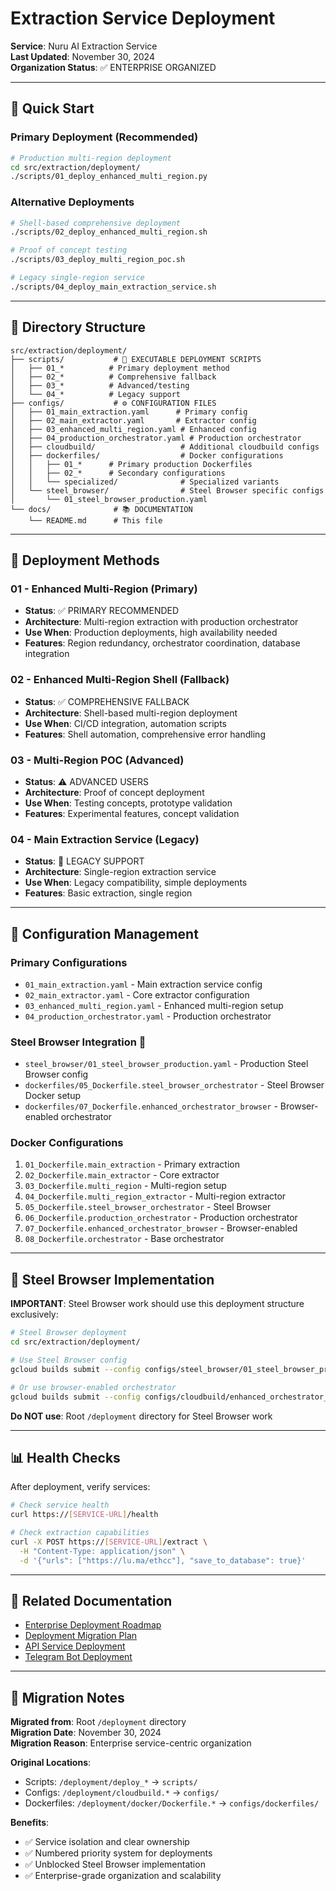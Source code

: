 # Extraction Service Deployment

**Service**: Nuru AI Extraction Service  
**Last Updated**: November 30, 2024  
**Organization Status**: ✅ ENTERPRISE ORGANIZED

---

## 🎯 **Quick Start**

### **Primary Deployment (Recommended)**
```bash
# Production multi-region deployment
cd src/extraction/deployment/
./scripts/01_deploy_enhanced_multi_region.py
```

### **Alternative Deployments**
```bash
# Shell-based comprehensive deployment
./scripts/02_deploy_enhanced_multi_region.sh

# Proof of concept testing
./scripts/03_deploy_multi_region_poc.sh

# Legacy single-region service
./scripts/04_deploy_main_extraction_service.sh
```

---

## 📁 **Directory Structure**

```
src/extraction/deployment/
├── scripts/           # 🔧 EXECUTABLE DEPLOYMENT SCRIPTS
│   ├── 01_*          # Primary deployment method
│   ├── 02_*          # Comprehensive fallback
│   ├── 03_*          # Advanced/testing
│   └── 04_*          # Legacy support
├── configs/           # ⚙️ CONFIGURATION FILES
│   ├── 01_main_extraction.yaml      # Primary config
│   ├── 02_main_extractor.yaml       # Extractor config
│   ├── 03_enhanced_multi_region.yaml # Enhanced config
│   ├── 04_production_orchestrator.yaml # Production orchestrator
│   ├── cloudbuild/                   # Additional cloudbuild configs
│   ├── dockerfiles/                  # Docker configurations
│   │   ├── 01_*      # Primary production Dockerfiles
│   │   ├── 02_*      # Secondary configurations
│   │   └── specialized/              # Specialized variants
│   └── steel_browser/                # Steel Browser specific configs
│       └── 01_steel_browser_production.yaml
└── docs/              # 📚 DOCUMENTATION
    └── README.md      # This file
```

---

## 🚀 **Deployment Methods**

### **01 - Enhanced Multi-Region (Primary)**
- **Status**: ✅ PRIMARY RECOMMENDED
- **Architecture**: Multi-region extraction with production orchestrator
- **Use When**: Production deployments, high availability needed
- **Features**: Region redundancy, orchestrator coordination, database integration

### **02 - Enhanced Multi-Region Shell (Fallback)**
- **Status**: ✅ COMPREHENSIVE FALLBACK
- **Architecture**: Shell-based multi-region deployment
- **Use When**: CI/CD integration, automation scripts
- **Features**: Shell automation, comprehensive error handling

### **03 - Multi-Region POC (Advanced)**
- **Status**: ⚠️ ADVANCED USERS
- **Architecture**: Proof of concept deployment
- **Use When**: Testing concepts, prototype validation
- **Features**: Experimental features, concept validation

### **04 - Main Extraction Service (Legacy)**
- **Status**: 🔄 LEGACY SUPPORT
- **Architecture**: Single-region extraction service
- **Use When**: Legacy compatibility, simple deployments
- **Features**: Basic extraction, single region

---

## 🔧 **Configuration Management**

### **Primary Configurations**
- `01_main_extraction.yaml` - Main extraction service config
- `02_main_extractor.yaml` - Core extractor configuration
- `03_enhanced_multi_region.yaml` - Enhanced multi-region setup
- `04_production_orchestrator.yaml` - Production orchestrator

### **Steel Browser Integration** 🎯
- `steel_browser/01_steel_browser_production.yaml` - Production Steel Browser config
- `dockerfiles/05_Dockerfile.steel_browser_orchestrator` - Steel Browser Docker setup
- `dockerfiles/07_Dockerfile.enhanced_orchestrator_browser` - Browser-enabled orchestrator

### **Docker Configurations**
1. `01_Dockerfile.main_extraction` - Primary extraction
2. `02_Dockerfile.main_extractor` - Core extractor
3. `03_Dockerfile.multi_region` - Multi-region setup
4. `04_Dockerfile.multi_region_extractor` - Multi-region extractor
5. `05_Dockerfile.steel_browser_orchestrator` - Steel Browser
6. `06_Dockerfile.production_orchestrator` - Production orchestrator
7. `07_Dockerfile.enhanced_orchestrator_browser` - Browser-enabled
8. `08_Dockerfile.orchestrator` - Base orchestrator

---

## 🎯 **Steel Browser Implementation**

**IMPORTANT**: Steel Browser work should use this deployment structure exclusively:

```bash
# Steel Browser deployment
cd src/extraction/deployment/

# Use Steel Browser config
gcloud builds submit --config configs/steel_browser/01_steel_browser_production.yaml .

# Or use browser-enabled orchestrator
gcloud builds submit --config configs/cloudbuild/enhanced_orchestrator_browser.yaml .
```

**Do NOT use**: Root `/deployment` directory for Steel Browser work

---

## 📊 **Health Checks**

After deployment, verify services:

```bash
# Check service health
curl https://[SERVICE-URL]/health

# Check extraction capabilities
curl -X POST https://[SERVICE-URL]/extract \
  -H "Content-Type: application/json" \
  -d '{"urls": ["https://lu.ma/ethcc"], "save_to_database": true}'
```

---

## 🔗 **Related Documentation**

- [Enterprise Deployment Roadmap](../../../memory-bank/current-focus/ENTERPRISE_DEPLOYMENT_ROADMAP.md)
- [Deployment Migration Plan](../../../docs/reports/deployment/DEPLOYMENT_MIGRATION_PLAN.md)
- [API Service Deployment](../../api/deployment/README.md)
- [Telegram Bot Deployment](../../telegram_bot/deployment/README.md)

---

## 📝 **Migration Notes**

**Migrated from**: Root `/deployment` directory  
**Migration Date**: November 30, 2024  
**Migration Reason**: Enterprise service-centric organization  

**Original Locations**:
- Scripts: `/deployment/deploy_*` → `scripts/`
- Configs: `/deployment/cloudbuild.*` → `configs/`
- Dockerfiles: `/deployment/docker/Dockerfile.*` → `configs/dockerfiles/`

**Benefits**:
- ✅ Service isolation and clear ownership
- ✅ Numbered priority system for deployments
- ✅ Unblocked Steel Browser implementation
- ✅ Enterprise-grade organization and scalability 